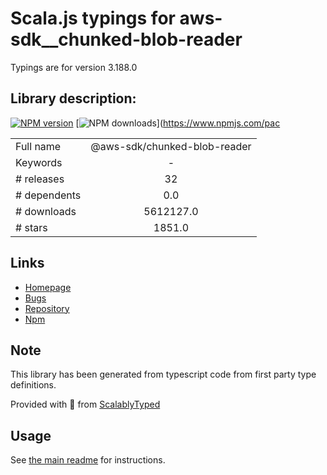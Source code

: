 
# Scala.js typings for aws-sdk__chunked-blob-reader

Typings are for version 3.188.0

## Library description:
[![NPM version](https://img.shields.io/npm/v/@aws-sdk/chunked-blob-reader/latest.svg)](https://www.npmjs.com/package/@aws-sdk/chunked-blob-reader) [![NPM downloads](https://img.shields.io/npm/dm/@aws-sdk/chunked-blob-reader.svg)](https://www.npmjs.com/pac

|                    |                 |
| ------------------ | :-------------: |
| Full name          | @aws-sdk/chunked-blob-reader |
| Keywords           | - |
| # releases         | 32 |
| # dependents       | 0.0 |
| # downloads        | 5612127.0 |
| # stars            | 1851.0 |

## Links
- [Homepage](https://github.com/aws/aws-sdk-js-v3/tree/main/packages/chunked-blob-reader)
- [Bugs](https://github.com/aws/aws-sdk-js-v3/issues)
- [Repository](https://github.com/aws/aws-sdk-js-v3)
- [Npm](https://www.npmjs.com/package/%40aws-sdk%2Fchunked-blob-reader)
    


## Note
This library has been generated from typescript code from first party type definitions.

Provided with :purple_heart: from [ScalablyTyped](https://github.com/oyvindberg/ScalablyTyped)

## Usage
See [the main readme](../../readme.md) for instructions.


